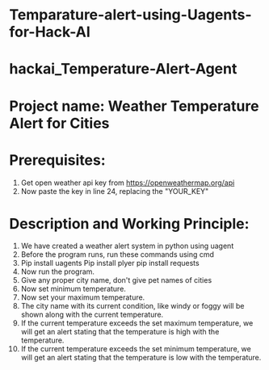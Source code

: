 # Temparature-alert-using-Uagents-for-Hack-AI
# hackai_Temperature-Alert-Agent

# Project name: Weather Temperature Alert for Cities

# Prerequisites:
1. Get open weather api key from https://openweathermap.org/api
2. Now paste the key in line 24, replacing the "YOUR_KEY"

# Description and Working Principle:
1. We have created a weather alert system in python using uagent
3. Before the program runs, run these commands using cmd
4. Pip install uagents
   Pip install plyer
   pip install requests
6. Now run the program.
7. Give any proper city name, don't give pet names of cities
8. Now set minimum temperature.
9. Now set your maximum temperature.
10. The city name with its current condition, like windy or foggy will be shown along with the current temperature.
11. If the current temperature exceeds the set maximum temperature, we will get an alert stating that the temperature is high with the temperature.
12.  If the current temperature exceeds the set minimum temperature, we will get an alert stating that the temperature is low with the temperature.
